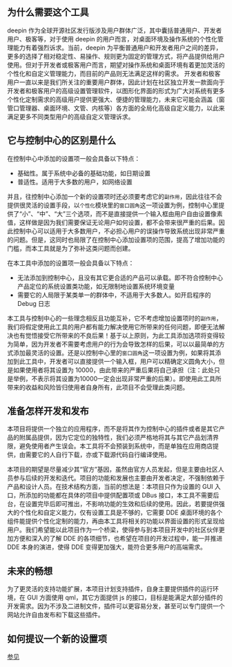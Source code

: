 ## 为什么需要这个工具

deepin 作为全球开源社区发行版涉及用户群体广泛，其中囊括普通用户、开发者用户、极客等，对于使用 deepin 的用户而言，对桌面环境及操作系统的个性化管理能力有着强烈诉求。当前，deepin 为平衡普通用户和开发者用户之间的差异，更多的选择了相对稳定性、易操作、规则更为固定的管理方式，将产品提供给用户使用。但对于开发者或极客用户而言，期望对操作系统和桌面环境有着更加灵活的个性化和自定义管理能力，而目前的产品则无法满足这样的需求。
     开发者和极客用户一直以来是我们所关注的重要用户群体，因此计划在社区独立开发一款面向于开发者和极客用户的高级设置管理软件，以图形化界面的形式为广大对系统有更多个性化定制需求的高级用户提供更强大、便捷的管理能力，未来它可能会涵盖（窗管口管理器、桌面环境、文管、内核等）各方面的全局化高级自定义能力，以此来满足更多不同类型用户的高级自定义管理诉求。

## 它与控制中心的区别是什么

在控制中心中添加的设置项一般会具备以下特点：

* 基础性。属于系统中必备的基础功能，如日期设置
* 普适性。适用于大多数的用户，如网络设置

并且，往控制中心添加一个新的设置项时还必须要考虑它的`副作用`，因此往往不会提供很灵活的设置手段，以`个性化`模块里的`窗口圆角`这一项设置为例，控制中心里提供了“小”、“中”、“大”三个选项，而不是直接提供一个输入框由用户自由设置像素值，这样做是因为我们需要保证无论用户如何设置，都不会带来很严重的后果。因此控制中心可以适用于大多数用户，不必担心用户的误操作导致系统出现非常严重的问题。但是，这同时也局限了在控制中心添加设置项的范围，提高了增加功能的门槛，而本工具就是为了弥补这类问题而创建。

在本工具中添加的设置项一般会具备以下特点：

* 无法添加到控制中心，且没有其它更合适的产品可以承载。即不符合控制中心产品定位的系统设置类功能，如无限制地设置系统环境变量
* 需要它的人局限于某类单一的群体中，不适用于大多数人。如开启程序的 Debug 日志

本工具与控制中心的一些理念相反且功能互补，它不考虑增加设置项时的`副作用`，我们将假定使用此工具的用户都有能力解决使用它所带来的任何问题，即便无法解决也有觉悟接受它所带来的不良后果！基于以上原则，为此工具添加选项将变得较为简单，因为开发者不需要考虑用户的行为会导致怎样的后果，可以以最简单的方式添加最灵活的设置。还是以控制中心里的`窗口圆角`这一项设置为例，如果将其添加到此工具中，开发者可以直接提供一个输入框，用户可以精确定义圆角大小，但是如果使用者将其设置为 10000，由此带来的严重后果将自己承担（注：此处只是举例，不表示将其设置为10000一定会出现非常严重的后果）。即使用此工具所带来的收益和风险皆归使用者自身所有，此项目不会受理此类问题。

## 准备怎样开发和发布

本项目将提供一个独立的应用程序，而不是将其作为控制中心的插件或者是其它产品的附属品提供，因为它定位的独特性，我们必须严格地将其与其它产品划清界限，避免使用者产生误会。本工具将不会预装到系统中，而是单独在应用商店提供，由需要它的人自行下载，亦或下载源代码自行编译使用。

本项目的期望是尽量减少其“官方”基因，虽然由官方人员发起，但是主要由社区人员参与后续的开发和迭代。项目的功能和发展也主要由开发者决定，不强制依赖于产品和设计人员。在技术结构方面，当前的想法是：本项目只作为设置的 GUI 入口，所添加的功能都在具体的项目中提供配置项或 DBus 接口，本工具不需要后台，在设置完毕后即可推出，不影响功能的生效和后续的使用。因此，若要提供强大的个性化和自定义能力，仅有设置工具是不够的，它需要 DDE 桌面环境的各个组件能提供个性化定制的能力，再由本工具将相关的功能以界面设置的形式呈现给用户。我们希望能以此项目作为一个桥梁，使得参与到本项目开发中的社区伙伴更加方便和深入的了解 DDE 的各项细节，也希望在项目的开发过程中，能一并推进 DDE 本身的演进，使得 DDE 变得更加强大，能符合更多用户的高端需求。

## 未来的畅想

为了更灵活的支持功能扩展，本项目计划支持插件，自身主要提供插件的运行环境，在 GUI 方面使用 qml，其它方面提供 js 的接口，目标是能满足大部分插件的开发需求。因为不涉及二进制文件，插件可以更容易分发，甚至可以专门提供一个网站允许自由发布和下载这些插件。

## 如何提议一个新的设置项

[参见](https://github.com/linuxdeepin/developer-center/discussions/3236)
